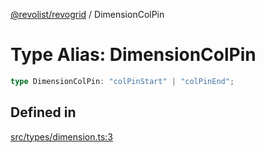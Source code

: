 [@revolist/revogrid](README.md) / DimensionColPin

# Type Alias: DimensionColPin

```ts
type DimensionColPin: "colPinStart" | "colPinEnd";
```

## Defined in

[src/types/dimension.ts:3](https://github.com/revolist/revogrid/blob/8958a60bd3054871bb3d1706c4eb92c83a8c6b6c/src/types/dimension.ts#L3)
